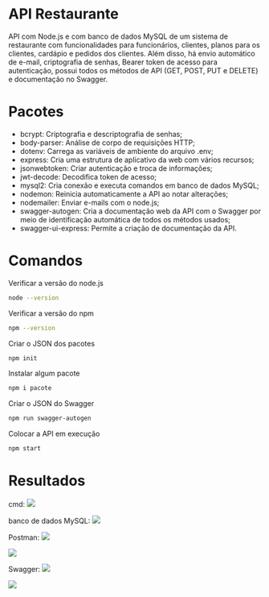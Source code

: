 # API Restaurante

API com Node.js e com banco de dados MySQL de um sistema de restaurante com funcionalidades para funcionários, clientes, planos para os clientes, cardápio e pedidos dos clientes. Além disso, há envio automático de e-mail, criptografia de senhas, Bearer token de acesso para autenticação, possui todos os métodos de API (GET, POST, PUT e DELETE) e documentação no Swagger.

# Pacotes

- bcrypt: Criptografia e descriptografia de senhas;
- body-parser: Análise de corpo de requisições HTTP;
- dotenv: Carrega as variáveis de ambiente do arquivo .env;
- express: Cria uma estrutura de aplicativo da web com vários recursos;
- jsonwebtoken: Criar autenticação e troca de informações;
- jwt-decode: Decodifica token de acesso;
- mysql2: Cria conexão e executa comandos em banco de dados MySQL;
- nodemon: Reinicia automaticamente a API ao notar alterações;
- nodemailer: Enviar e-mails com o node.js;
- swagger-autogen: Cria a documentação web da API com o Swagger por meio de identificação automática de todos os métodos usados;
- swagger-ui-express: Permite a criação de documentação da API.

# Comandos

Verificar a versão do node.js
```bash
node --version
```

Verificar a versão do npm
```bash
npm --version
```

Criar o JSON dos pacotes
```bash
npm init
```

Instalar algum pacote
```bash
npm i pacote
```

Criar o JSON do Swagger
```bash
npm run swagger-autogen
```

Colocar a API em execução
```bash
npm start
```

# Resultados

cmd:
<span>
    <img src="https://user-images.githubusercontent.com/85804895/205183705-dbb33c2d-ee08-4241-a1e8-33d9aec008af.png">
</span>

banco de dados MySQL:
<span>
    <img src="https://user-images.githubusercontent.com/85804895/205183960-b92feb8b-aa6f-4c10-9839-d70980520330.png">
</span>

Postman:
<span>
    <img src="https://user-images.githubusercontent.com/85804895/205184076-c2a0e125-10aa-4e4d-ba04-10539bf3a017.png">
</span>

<span>
    <img src="https://user-images.githubusercontent.com/85804895/205184158-bef7cbc1-11bd-4943-9116-1e791e15bff5.png">
</span>

Swagger:
<span>
    <img src="https://user-images.githubusercontent.com/85804895/205184213-73fe6a7d-90a0-465e-970d-6d6ad408340d.png">
</span>

<span>
    <img src="https://user-images.githubusercontent.com/85804895/205184306-8d0b5cc2-9872-412e-8267-9ceed3b4e6e6.png">
</span>
